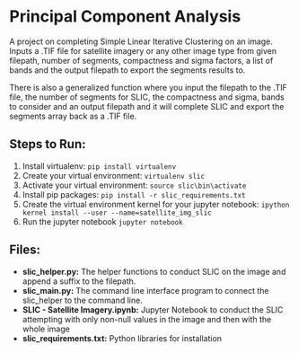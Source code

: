 # Principal Component Analysis

A project on completing Simple Linear Iterative Clustering on an image. Inputs a .TIF file for satellite imagery or any other image type from given filepath, number of segments, compactness and sigma factors, a list of bands and the output filepath to export the segments results to. 

There is also a generalized function where you input the filepath to the .TIF file, the number of segments for SLIC, the compactness and sigma, bands to consider and an output filepath and it will complete SLIC and export the segments array back as a .TIF file. 

## Steps to Run:
1. Install virtualenv: `pip install virtualenv`
2. Create your virtual environment: `virtualenv slic`
3. Activate your virtual environment: `source slic\bin\activate`
4. Install pip packages: `pip install -r slic_requirements.txt`
5. Create the virtual environment kernel for your jupyter notebook: `ipython kernel install --user --name=satellite_img_slic`
6. Run the jupyter notebook `jupyter notebook`
 
## Files:
- **slic_helper.py:** The helper functions to conduct SLIC on the image and append a suffix to the filepath.
- **slic_main.py:** The command line interface program to connect the slic_helper to the command line.
- **SLIC - Satellite Imagery.ipynb:** Jupyter Notebook to conduct the SLIC attempting with only non-null values in the image and then with the whole image
- **slic_requirements.txt:** Python libraries for installation
